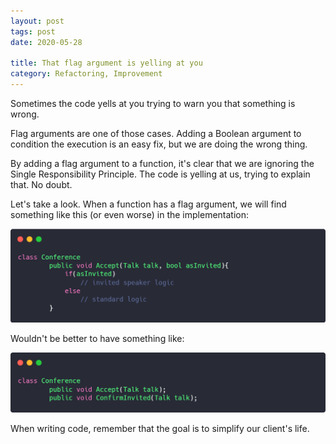```yaml
---
layout: post
tags: post
date: 2020-05-28

title: That flag argument is yelling at you
category: Refactoring, Improvement
---
```


Sometimes the code yells at you trying to warn you that something is wrong.

Flag arguments are one of those cases. Adding a Boolean argument to condition the execution is an easy fix, but we are doing the wrong thing.

By adding a flag argument to a function, it's clear that we are ignoring the Single Responsibility Principle. The code is yelling at us, trying to explain that. No doubt.

Let's take a look. When a function has a flag argument, we will find something like this (or even worse) in the implementation:

![Flag Argument](/images/that-flag-argument-is-yelling-at-you-flag-argument.png)

Wouldn't be better to have something like:

![Flag Argument Refactor](/images/that-flag-argument-is-yelling-at-you-refactor.png)

When writing code, remember that the goal is to simplify our client's life.
